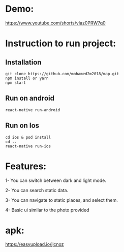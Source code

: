 # Demo:
https://www.youtube.com/shorts/vIaz0PRW7q0

# Instruction to run project:

## Installation 

```
git clone https://github.com/mohamed2m2018/map.git
npm install or yarn
npm start
```
## Run on android 

```
react-native run-android
```
 
## Run on Ios

 ```
 cd ios & pod install
 cd ..
 react-native run-ios
```




# Features:
1- You can switch between dark and light mode.

2- You can search static data.

3- You can navigate to static places, and select them.

4- Basic ui similar to the photo provided

# apk:
https://easyupload.io/jlcnoz


